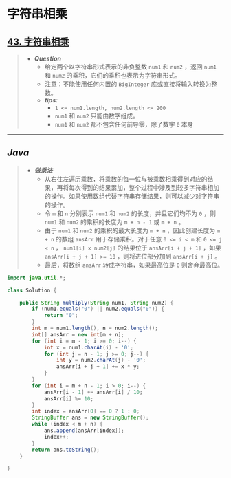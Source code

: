 # 字符串相乘

## [43. 字符串相乘](https://leetcode.cn/problems/multiply-strings/)

> - ***Question***
>   - 给定两个以字符串形式表示的非负整数 `num1` 和 `num2` ，返回 `num1` 和 `num2` 的乘积，它们的乘积也表示为字符串形式。
>   - 注意：不能使用任何内置的 `BigInteger` 库或直接将输入转换为整数。
>   - ***tips:***
>     - `1 <= num1.length, num2.length <= 200`
>     - `num1` 和 `num2` 只能由数字组成。
>     - `num1` 和 `num2` 都不包含任何前导零，除了数字 `0` 本身

---

## *Java*

> - ***做乘法***
>   - 从右往左遍历乘数，将乘数的每一位与被乘数相乘得到对应的结果，再将每次得到的结果累加，整个过程中涉及到较多字符串相加的操作。如果使用数组代替字符串存储结果，则可以减少对字符串的操作。
>   - 令 `m` 和 `n` 分别表示 `num1` 和 `num2` 的长度，并且它们均不为 `0` ，则 `num1` 和 `num2` 的乘积的长度为 `m + n - 1` 或 `m + n` 。
>   - 由于 `num1` 和 `num2` 的乘积的最大长度为 `m + n` ，因此创建长度为 `m + n` 的数组 `ansArr` 用于存储乘积。对于任意 `0 <= i < m` 和 `0 <= j < n` ， `num1[i] x num2[j]` 的结果位于 `ansArr[i + j + 1]` ，如果 `ansArr[i + j + 1] >= 10` ，则将进位部分加到 `ansArr[i + j]` 。
>   - 最后，将数组 `ansArr` 转成字符串，如果最高位是 `0` 则舍弃最高位。

```java
import java.util.*;

class Solution {

    public String multiply(String num1, String num2) {
        if (num1.equals("0") || num2.equals("0")) {
            return "0";
        }
        int m = num1.length(), n = num2.length();
        int[] ansArr = new int[m + n];
        for (int i = m - 1; i >= 0; i--) {
            int x = num1.charAt(i) - '0';
            for (int j = n - 1; j >= 0; j--) {
                int y = num2.charAt(j) - '0';
                ansArr[i + j + 1] += x * y;
            }
        }
        for (int i = m + n - 1; i > 0; i--) {
            ansArr[i - 1] += ansArr[i] / 10;
            ansArr[i] %= 10;
        }
        int index = ansArr[0] == 0 ? 1 : 0;
        StringBuffer ans = new StringBuffer();
        while (index < m + n) {
            ans.append(ansArr[index]);
            index++;
        }
        return ans.toString();
    }

}
```
